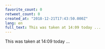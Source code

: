 ```yaml
---
favorite_count: 0
retweet_count: 0
created_at: "2018-12-21T17:43:50.000Z"
lang: en
full_text: This was taken at 14:09 today ...
---
```


This was taken at 14:09 today ...
